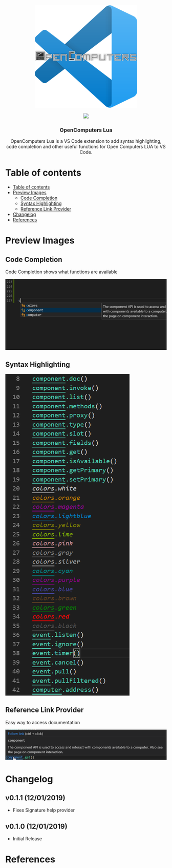 <p align="center">
    <img alt="vscode-oc-lua-logo" src="https://github.com/Subtixx/vscode-oclua/raw/master/images/logo.png">
</p>

<p align="center">
    <img src="https://img.shields.io/maintenance/yes/2019.svg?style=flat-square">
</p>

<h3 align="center">
  OpenComputers Lua
</h3>

<p align="center">
    OpenComputers Lua is a VS Code extension to add syntax highlighting, code completion and other useful functions for Open Computers LUA to VS Code.
</p>

<p align="center">
    
<p/>


# Table of contents

- [Table of contents](#table-of-contents)
- [Preview Images](#preview-images)
    - [Code Completion](#code-completion)
    - [Syntax Highlighting](#syntax-highlighting)
    - [Reference Link Provider](#reference-link-provider)
- [Changelog](#changelog)
- [References](#references)

# Preview Images

## Code Completion

Code Completion shows what functions are available

![Code Completion Preview](images/code-completion.gif)

## Syntax Highlighting

![Syntax Highlight Preview](images/syntax-highlight.png)

## Reference Link Provider

Easy way to access documentation

![Document Links](images/doc-link.png)

# Changelog

## v0.1.1 (12/01/2019)

- Fixes Signature help provider

## v0.1.0 (12/01/2019)

- Initial Release

# References
